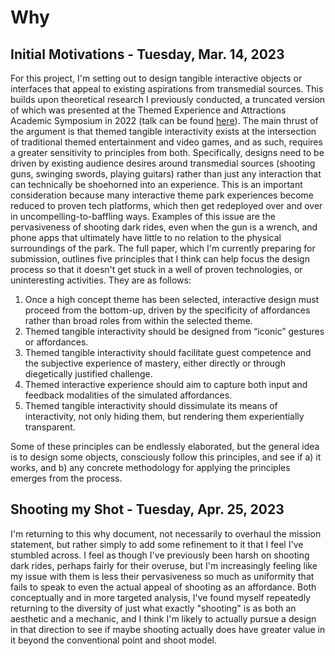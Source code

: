 # Why

## Initial Motivations - Tuesday, Mar. 14, 2023

For this project, I'm setting out to design tangible interactive objects or interfaces that appeal to existing aspirations from transmedial sources. This builds upon theoretical research I previously conducted, a truncated version of which was presented at the Themed Experience and Attractions Academic Symposium in 2022 (talk can be found [here](https://youtu.be/ppZmP93QfYY)). The main thrust of the argument is that themed tangible interactivity exists at the intersection of traditional themed entertainment and video games, and as such, requires a greater sensitivity to principles from both. Specifically, designs need to be driven by existing audience desires around transmedial sources (shooting guns, swinging swords, playing guitars) rather than just any interaction that can technically be shoehorned into an experience. This is an important consideration because many interactive theme park experiences become reduced to proven tech platforms, which then get redeployed over and over in uncompelling-to-baffling ways. Examples of this issue are the pervasiveness of shooting dark rides, even when the gun is a wrench, and phone apps that ultimately have little to no relation to the physical surroundings of the park. The full paper, which I'm currently preparing for submission, outlines five principles that I think can help focus the design process so that it doesn't get stuck in a well of proven technologies, or uninteresting activities. They are as follows:

1. Once a high concept theme has been selected, interactive design must proceed from the bottom-up, driven by the specificity of affordances rather than broad roles from within the selected theme.
2. Themed tangible interactivity should be designed from “iconic” gestures or affordances.
3. Themed tangible interactivity should facilitate guest competence and the subjective experience of mastery, either directly or through diegetically justified challenge.
4. Themed interactive experience should aim to capture both input and feedback modalities of the simulated affordances.
5. Themed tangible interactivity should dissimulate its means of interactivity, not only hiding them, but rendering them experientially transparent.

Some of these principles can be endlessly elaborated, but the general idea is to design some objects, consciously follow this principles, and see if a) it works, and b) any concrete methodology for applying the principles emerges from the process.

## Shooting my Shot - Tuesday, Apr. 25, 2023

I'm returning to this why document, not necessarily to overhaul the mission statement, but rather simply to add some refinement to it that I feel I've stumbled across. I feel as though I've previously been harsh on shooting dark rides, perhaps fairly for their overuse, but I'm increasingly feeling like my issue with them is less their pervasiveness so much as uniformity that fails to speak to even the actual appeal of shooting as an affordance. Both conceptually and in more targeted analysis, I've found myself repeatedly returning to the diversity of just what exactly "shooting" is as both an aesthetic and a mechanic, and I think I'm likely to actually pursue a design in that direction to see if maybe shooting actually does have greater value in it beyond the conventional point and shoot model. 
